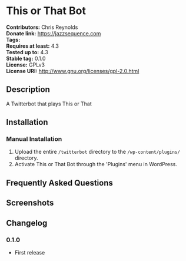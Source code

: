 # This or That Bot #
**Contributors:**      Chris Reynolds  
**Donate link:**       https://jazzsequence.com  
**Tags:**  
**Requires at least:** 4.3  
**Tested up to:**      4.3  
**Stable tag:**        0.1.0  
**License:**           GPLv3  
**License URI:**       http://www.gnu.org/licenses/gpl-2.0.html  

## Description ##

A Twitterbot that plays This or That

## Installation ##

### Manual Installation ###

1. Upload the entire `/twitterbot` directory to the `/wp-content/plugins/` directory.
2. Activate This or That Bot through the 'Plugins' menu in WordPress.

## Frequently Asked Questions ##


## Screenshots ##


## Changelog ##

### 0.1.0 ###
* First release

